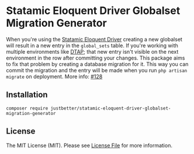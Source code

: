 # Statamic Eloquent Driver Globalset Migration Generator

When you're using the [Statamic Eloquent Driver](https://github.com/statamic/eloquent-driver) creating a new globalset will result in a new entry in the `global_sets` table. If you're working with multiple environments like [DTAP](https://en.wikipedia.org/wiki/Development,_testing,_acceptance_and_production); that new entry isn't visible on the next environment in the row after committing your changes. This package aims to fix that problem by creating a database migration for it. This way you can commit the migration and the entry will be made when you run `php artisan migrate` on deployment. More info: [#128](https://github.com/statamic/eloquent-driver/issues/128)

## Installation

```
composer require justbetter/statamic-eloquent-driver-globalset-migration-generator
```

## License

The MIT License (MIT). Please see [License File](LICENSE) for more information.
